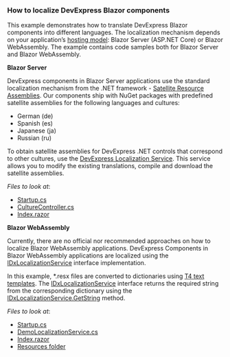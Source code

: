 ### How to localize DevExpress Blazor components

This example demonstrates how to translate DevExpress Blazor components into different languages. The localization mechanism depends on your application’s [hosting model][0]: Blazor Server (ASP.NET Core) or Blazor WebAssembly. The example contains code samples both for Blazor Server and Blazor WebAssembly.
 
 
 **Blazor Server**
 
DevExpress components in Blazor Server applications use the standard localization mechanism from the .NET framework - [Satellite Resource Assemblies][1].
Our components ship with NuGet packages with predefined satellite assemblies for the following languages and cultures:
  
- German (de)
- Spanish (es)
-	Japanese (ja)
-	Russian (ru)

To obtain satellite assemblies for DevExpress .NET controls that correspond to other cultures, use the [DevExpress Localization Service](http://localization.devexpress.com/). This service allows you to modify the existing translations, compile and download the satellite assemblies.
 
 *Files to look at*:

- [Startup.cs](./CS/BlazorServerApp/Startup.cs)
- [CultureController.cs](./CS/BlazorServerApp/Controllers/CultureController.cs)
- [Index.razor](./CS/BlazorServerApp/Pages/Index.razor)


**Blazor WebAssembly**

Currently, there are no official nor recommended approaches on how to localize Blazor WebAssembly applications. DevExpress Components in Blazor WebAssembly applications are localized using the [IDxLocalizationService][2] interface implementation.

In this example, \*.resx files are converted to dictionaries using [T4 text templates][5]. The [IDxLocalizationService][2] interface returns the required string from the corresponding dictionary using the [IDxLocalizationService.GetString][4] method.

*Files to look at*:
  
-	[Startup.cs](./CS/BlazorClientApp/Startup.cs)
-	[DemoLocalizationService.cs](./CS/BlazorClientApp/Services/DemoLocalizationService.cs)
-	[Index.razor](./CS/BlazorClientApp/Pages/Index.razor)
-	[Resources folder](./CS/BlazorClientApp.Localization/Resources)

[0]: https://docs.microsoft.com/en-us/aspnet/core/blazor/hosting-models?view=aspnetcore-3.0
[1]: https://docs.microsoft.com/en-us/dotnet/framework/resources/creating-satellite-assemblies-for-desktop-apps?view=netframework-4.8
[2]: http://docs.devexpress.com/Blazor/DevExpress.Blazor.Localization.IDxLocalizationService
[4]: http://docs.devexpress.com/Blazor/DevExpress.Blazor.Localization.IDxLocalizationService.GetString\(System.String\)
[5]: https://docs.microsoft.com/en-us/visualstudio/modeling/code-generation-and-t4-text-templates?view=vs-2019
